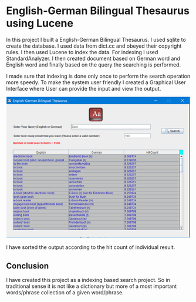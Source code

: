 # English-German Bilingual Thesaurus using Lucene

In this project I built a English-German Bilingual Thesaurus. I used sqlite to create the database. I used data from dict.cc and obeyed their copyright rules. I then used Lucene to index the data. For indexing I used StandardAnalyzer. I then created document based on German word and English word and finally based on the query the searching is performed.

I made sure that indexing is done only once to perform the search operation more speedy. To make the system user friendly I created a Graphical User Interface where User can provide the input and view the output.

![English-German-Bilingual-Thesaurus](https://github.com/tanzita/English-German-Bilingual-Thesaurus-/blob/master/text_tech.PNG)

I have sorted the output according to the hit count of individual result.

## Conclusion

I have created this project as a indexing based search project. So in traditional sense it is not like a dictionary but more of a most important words/phrase collection of a given word/phrase.
